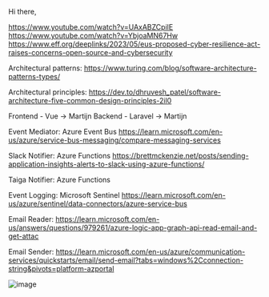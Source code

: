 Hi there,

https://www.youtube.com/watch?v=UAxABZCpilE
https://www.youtube.com/watch?v=YbjoaMN67Hw
https://www.eff.org/deeplinks/2023/05/eus-proposed-cyber-resilience-act-raises-concerns-open-source-and-cybersecurity


Architectural patterns:
https://www.turing.com/blog/software-architecture-patterns-types/

Architectural principles:
https://dev.to/dhruvesh_patel/software-architecture-five-common-design-principles-2il0

Frontend - Vue -> Martijn
Backend - Laravel -> Martijn
 
Event Mediator: Azure Event Bus
https://learn.microsoft.com/en-us/azure/service-bus-messaging/compare-messaging-services
 
Slack Notifier: Azure Functions
https://brettmckenzie.net/posts/sending-application-insights-alerts-to-slack-using-azure-functions/
 
Taiga Notifier: Azure Functions
 
Event Logging:
Microsoft Sentinel
https://learn.microsoft.com/en-us/azure/sentinel/data-connectors/azure-service-bus
 
Email Reader:
https://learn.microsoft.com/en-us/answers/questions/979261/azure-logic-app-graph-api-read-email-and-get-attac
 
Email Sender:
https://learn.microsoft.com/en-us/azure/communication-services/quickstarts/email/send-email?tabs=windows%2Cconnection-string&pivots=platform-azportal

![image](https://github.com/flyguy77-cloud/howto/assets/21007832/a230a694-a75a-4d37-8ca6-9ec3306437ba)
